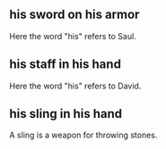 ## his sword on his armor ##

Here the word "his" refers to Saul.

## his staff in his hand ##

Here the word "his" refers to David.

## his sling in his hand ##

A sling is a weapon for throwing stones.